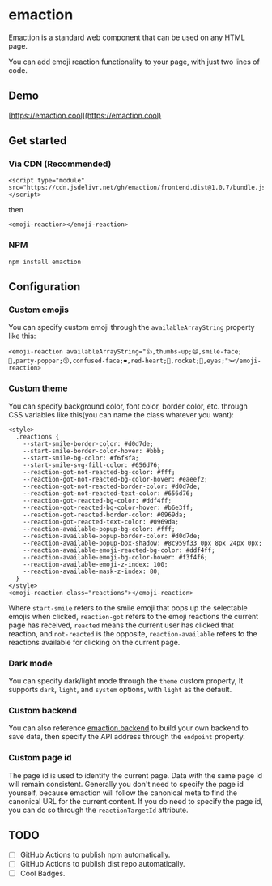 # emaction

Emaction is a standard web component that can be used on any HTML page.

You can add emoji reaction functionality to your page, with just two lines of code.

## Demo
[https://emaction.cool](https://emaction.cool)

## Get started

### Via CDN (Recommended)
```
<script type="module" src="https://cdn.jsdelivr.net/gh/emaction/frontend.dist@1.0.7/bundle.js"></script>
```
then
```
<emoji-reaction></emoji-reaction>
```

### NPM
```
npm install emaction
```

## Configuration

### Custom emojis
You can specify custom emoji through the `availableArrayString` property like this:
```
<emoji-reaction availableArrayString="👍,thumbs-up;😄,smile-face;🎉,party-popper;😕,confused-face;❤️,red-heart;🚀,rocket;👀,eyes;"></emoji-reaction>
```

### Custom theme
You can specify background color, font color, border color, etc. through CSS variables like this(you can name the class whatever you want):
```
<style>
  .reactions {
    --start-smile-border-color: #d0d7de;
    --start-smile-border-color-hover: #bbb;
    --start-smile-bg-color: #f6f8fa;
    --start-smile-svg-fill-color: #656d76;
    --reaction-got-not-reacted-bg-color: #fff;
    --reaction-got-not-reacted-bg-color-hover: #eaeef2;
    --reaction-got-not-reacted-border-color: #d0d7de;
    --reaction-got-not-reacted-text-color: #656d76;
    --reaction-got-reacted-bg-color: #ddf4ff;
    --reaction-got-reacted-bg-color-hover: #b6e3ff;
    --reaction-got-reacted-border-color: #0969da;
    --reaction-got-reacted-text-color: #0969da;
    --reaction-available-popup-bg-color: #fff;
    --reaction-available-popup-border-color: #d0d7de;
    --reaction-available-popup-box-shadow: #8c959f33 0px 8px 24px 0px;
    --reaction-available-emoji-reacted-bg-color: #ddf4ff;
    --reaction-available-emoji-bg-color-hover: #f3f4f6;
    --reaction-available-emoji-z-index: 100;
    --reaction-available-mask-z-index: 80;
  }
</style>
<emoji-reaction class="reactions"></emoji-reaction>
```
Where `start-smile` refers to the smile emoji that pops up the selectable emojis when clicked, `reaction-got` refers to the emoji reactions the current page has received, `reacted` means the current user has clicked that reaction, and `not-reacted` is the opposite, `reaction-available` refers to the reactions available for clicking on the current page.

### Dark mode
You can specify dark/light mode through the `theme` custom property, It supports `dark`, `light`, and `system` options, with `light` as the default.

### Custom backend
You can also reference [emaction.backend](https://github.com/emaction/emaction.backend) to build your own backend to save data, then specify the API address through the `endpoint` property.

### Custom page id
The page id is used to identify the current page. Data with the same page id will remain consistent. Generally you don't need to specify the page id yourself, because emaction will follow the canonical meta to find the canonical URL for the current content. If you do need to specify the page id, you can do so through the `reactionTargetId` attribute.

## TODO

- [ ] GitHub Actions to publish npm automatically.
- [ ] GitHub Actions to publish dist repo automatically.
- [ ] Cool Badges.
